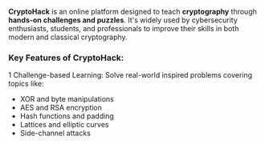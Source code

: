 **CryptoHack** is an online platform designed to teach **cryptography** through **hands-on challenges and puzzles**. It's widely used by cybersecurity enthusiasts, students, and professionals to improve their skills in both modern and classical cryptography.

### Key Features of CryptoHack:
1 Challenge-based Learning: Solve real-world inspired problems covering topics like:
- XOR and byte manipulations
- AES and RSA encryption
- Hash functions and padding
- Lattices and elliptic curves
- Side-channel attacks
